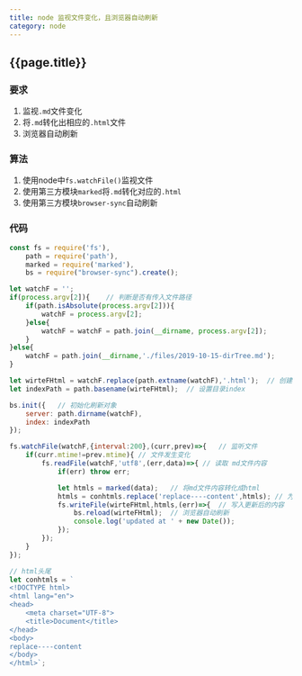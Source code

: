 ```yaml
---
title: node 监视文件变化，且浏览器自动刷新
category: node
---
```


## {{page.title}}

### 要求

1. 监视```.md```文件变化
2. 将```.md```转化出相应的```.html```文件
3. 浏览器自动刷新

### 算法

1. 使用node中```fs.watchFile()```监视文件
2. 使用第三方模块```marked```将```.md```转化对应的```.html```
3. 使用第三方模块```browser-sync```自动刷新

### 代码

```javascript
const fs = require('fs'),
	path = require('path'),
	marked = require('marked'),
	bs = require("browser-sync").create();

let watchF = '';
if(process.argv[2]){	// 判断是否有传入文件路径
	if(path.isAbsolute(process.argv[2])){
		watchF = process.argv[2];
	}else{
		watchF = watchF = path.join(__dirname, process.argv[2]);
	}
}else{
	watchF = path.join(__dirname,'./files/2019-10-15-dirTree.md');
}

let wirteFHtml = watchF.replace(path.extname(watchF),'.html');	// 创建同名的html文件
let indexPath = path.basename(wirteFHtml);	// 设置目录index

bs.init({	// 初始化刷新对象
	server: path.dirname(watchF),
	index: indexPath
});

fs.watchFile(watchF,{interval:200},(curr,prev)=>{	// 监听文件
	if(curr.mtime!=prev.mtime){	// 文件发生变化
		fs.readFile(watchF,'utf8',(err,data)=>{	// 读取 md文件内容
			if(err) throw err;

			let htmls = marked(data);	// 将md文件内容转化成html
			htmls = conhtmls.replace('replace----content',htmls); // 为html内容加上头尾
			fs.writeFile(wirteFHtml,htmls,(err)=>{	// 写入更新后的内容
				bs.reload(wirteFHtml);	// 浏览器自动刷新
				console.log('updated at ' + new Date());
			});
		});
	}
});

// html头尾
let conhtmls = `
<!DOCTYPE html>
<html lang="en">
<head>
	<meta charset="UTF-8">
	<title>Document</title>
</head>
<body>
replace----content
</body>
</html>`;
```
